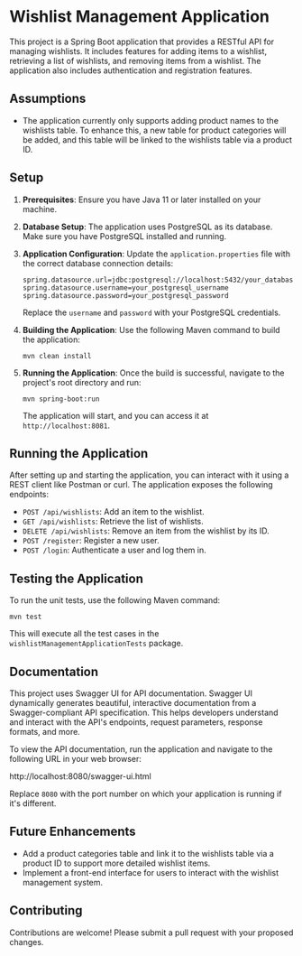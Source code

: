 # Wishlist Management Application

This project is a Spring Boot application that provides a RESTful API for managing wishlists. It includes features for adding items to a wishlist, retrieving a list of wishlists, and removing items from a wishlist. The application also includes authentication and registration features.

## Assumptions

- The application currently only supports adding product names to the wishlists table. To enhance this, a new table for product categories will be added, and this table will be linked to the wishlists table via a product ID.

## Setup

1. **Prerequisites**: Ensure you have Java  11 or later installed on your machine.

2. **Database Setup**: The application uses PostgreSQL as its database. Make sure you have PostgreSQL installed and running.

3. **Application Configuration**: Update the `application.properties` file with the correct database connection details:

   ```
   spring.datasource.url=jdbc:postgresql://localhost:5432/your_database_name
   spring.datasource.username=your_postgresql_username
   spring.datasource.password=your_postgresql_password
   ```

   Replace the `username` and `password` with your PostgreSQL credentials.

4. **Building the Application**: Use the following Maven command to build the application:

   ```
   mvn clean install
   ```

5. **Running the Application**: Once the build is successful, navigate to the project's root directory and run:

   ```
   mvn spring-boot:run
   ```

   The application will start, and you can access it at `http://localhost:8081`.

## Running the Application

After setting up and starting the application, you can interact with it using a REST client like Postman or curl. The application exposes the following endpoints:

- `POST /api/wishlists`: Add an item to the wishlist.
- `GET /api/wishlists`: Retrieve the list of wishlists.
- `DELETE /api/wishlists`: Remove an item from the wishlist by its ID.
- `POST /register`: Register a new user.
- `POST /login`: Authenticate a user and log them in.

## Testing the Application

To run the unit tests, use the following Maven command:

```
mvn test
```

This will execute all the test cases in the `wishlistManagementApplicationTests` package.


## Documentation

This project uses Swagger UI for API documentation. Swagger UI dynamically generates beautiful, interactive documentation from a Swagger-compliant API specification. This helps developers understand and interact with the API's endpoints, request parameters, response formats, and more.

To view the API documentation, run the application and navigate to the following URL in your web browser:

http://localhost:8080/swagger-ui.html

Replace `8080` with the port number on which your application is running if it's different.

## Future Enhancements

- Add a product categories table and link it to the wishlists table via a product ID to support more detailed wishlist items.
- Implement a front-end interface for users to interact with the wishlist management system.

## Contributing

Contributions are welcome! Please submit a pull request with your proposed changes.
